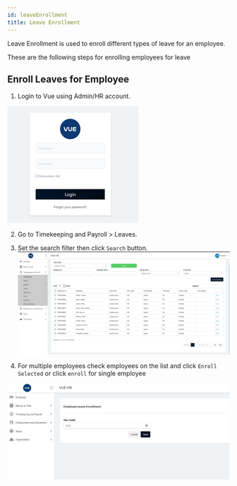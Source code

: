 ```yaml
---
id: leaveEnrollment
title: Leave Enrollment
---
```

Leave Enrollment is used to enroll different types of leave for an employee.

These are the following steps for enrolling employees for leave

## Enroll Leaves for Employee

1. Login to Vue using  Admin/HR account.
 
 ![alt-text](assets/23.png)

2. Go to Timekeeping and Payroll > Leaves.
3. Set the search filter then click `Search` button.
![alt-text](assets/leave/8.png)   

4. For multiple employees check employees on the list and click `Enroll Selected` or click `enroll` for single employee

![alt-text](assets/leave/9.png)   
